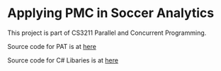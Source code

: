 # Applying PMC in Soccer Analytics

This project is part of CS3211 Parallel and Concurrent Programming. 

Source code for PAT is at [here](soccer-model.pcsp)

Source code for C# Libaries is at [here](PAT.Lib.SoccerManager.cs)

